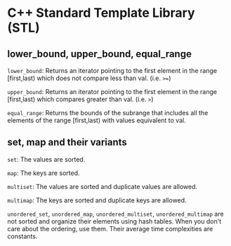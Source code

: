 # C++ Standard Template Library (STL)

## lower_bound, upper_bound, equal_range

`lower_bound`: Returns an iterator pointing to the first element in the range [first,last) which does not compare less than val. (i.e. `>=`)

`upper_bound`: Returns an iterator pointing to the first element in the range [first,last) which compares greater than val. (i.e. `>`)

`equal_range`: Returns the bounds of the subrange that includes all the elements of the range [first,last) with values equivalent to val.

## set, map and their variants

`set`: The values are sorted.

`map`: The keys are sorted.

`multiset`: The values are sorted and duplicate values are allowed.

`multimap`: The keys are sorted and duplicate keys are allowed.

`unordered_set`, `unordered_map`, `unordered_multiset`, `unordered_multimap` are not sorted and organize their elements using hash tables. When you don't care about the ordering, use them. Their average time complexities are constants.
